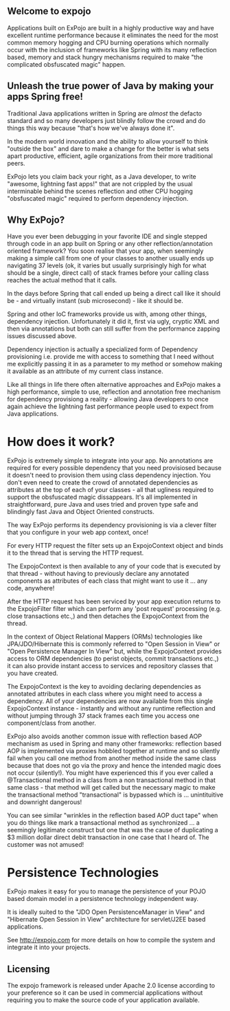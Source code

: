 Welcome to expojo
------------------

Applications built on ExPojo are built in a highly productive way and have excellent runtime performance because it eliminates the need for the most common memory hogging and CPU burning operations which normally occur with the inclusion of frameworks like Spring with its many reflection based, memory and stack hungry mechanisms required to make "the complicated obsfuscated magic" happen.

Unleash the true power of Java by making your apps Spring free!
-------------------

Traditional Java applications written in Spring are *almost* the defacto standard and so many developers just blindly follow the crowd and do things this way because "that's how we've always done it".

In the modern world innovation and the ability to allow yourself to think "outside the box" and dare to make a change for the better is what sets apart productive, efficient, agile organizations from their more traditional peers.

ExPojo lets you claim back your right, as a Java developer, to write "awesome, lightning fast apps!" that are not crippled by the usual interminable behind the scenes reflection and other CPU hogging "obsfuscated magic" required to perform dependency injection.

Why ExPojo?
-----------

Have you ever been debugging in your favorite IDE and single stepped through code in an app built on Spring or any other reflection/annotation oriented framework? You soon realise that your app, when seemingly making a simple call from one of your classes to another usually ends up navigating 37 levels (ok, it varies but usually surprisingly high for what should be a single, direct call)  of stack frames before your calling class reaches the actual method that it calls.

In the days before Spring that call ended up being a direct call like it should be - and virtually instant (sub microsecond) - like it should be.

Spring and other IoC frameworks provide us with, among other things, dependency injection. Unfortunately it did it, first via ugly, cryptic XML and then via annotations but both can still suffer from the performance zapping issues discussed above.

Dependency injection is actually a specialized form of Dependency provisioning i.e. provide me with access to something that I need without me explicitly passing it in as a parameter to my method or somehow making it available as an attribute of my current class instance.

Like all things in life there often alternative approaches and ExPojo makes a high performance, simple to use, reflection and annotation free mechanism for dependency provisiong a reality - allowing Java developers to once again achieve the lightning fast performance people used to expect from Java applications.

# How does it work?

ExPojo is extremely simple to integrate into your app. No annotations are required for every possible dependency that you need provisiosed because it doesn't need to provision them using class dependency injection. You don't even need to create the crowd of annotated dependencies as attributes at the top of each of your classes - all that ugliness required to support the obsfuscated magic dissappears. It's all implemented in straightforward, pure Java and uses tried and proven type safe and blindingly fast Java and Object Oriented constructs.

The way ExPojo performs its dependency provisioning is via a clever filter that you configure in your web app context, once!

For every HTTP request the filter sets up an ExpojoContext object and binds it to the thread that is serving the HTTP request.

The ExpojoContext is then available to any of your code that is executed by that thread - without having to previously declare any annotated components as attributes of each class that might want to use it ... any code, anywhere!

After the HTTP request has been serviced by your app execution returns to the ExpojoFilter filter which can perform any 'post request' processing (e.g. close transactions etc.,) and then detaches the ExpojoContext from the thread.

In the context of Object Relational Mappers (ORMs) technologies like JPA/JDO/Hibernate this is commonly referred to "Open Session in View" or "Open Persistence Manager In View" but, while the ExpojoContext provides access to ORM dependencies (to perist objects, commit transactions etc.,) it can also provide instant access to services and repository classes that you have created.

The ExpojoContext is the key to avoiding declaring dependencies as annotated attributes in each class where you might need to access a dependency. All of your dependencies are now available from this single ExpojoContext instance - instantly and without any runtime reflection and without jumping through 37 stack frames each time you access one component/class from another.

ExPojo also avoids another common issue with reflection based AOP mechanism as used in Spring and many other frameworks: reflection based AOP is implemented via proxies hobbled together at runtime and so silently fail when you call one method from another method inside the same class because that does not go via the proxy and hence the intended magic does not occur (silently!). You might have experienced this if you ever called a @Transactional method in a class from a non transactional method in that same class - that method will get called but the necessary magic to make the transactional method "transactional" is bypassed which is ... unintituitive and downright dangerous!

You can see similar "wrinkles in the reflection based AOP duct tape" when you do things like mark a transactional method as synchronized ... a seemingly legitimate construct but one that was the cause of duplicating a $3 million dollar direct debit transaction in one case that I heard of. The customer was not amused!

# Persistence Technologies
ExPojo makes it easy for you to manage the persistence of your POJO based domain model in a persistence technology independent way.

It is ideally suited to the "JDO Open PersistenceManager in View" and "Hibernate Open Session in View" architecture for servlet/J2EE based applications.

See http://expojo.com for more details on how to compile the system and integrate it into your projects.

Licensing
---------

The expojo framework is released under Apache 2.0 license according to your preference so it can be used in commercial applications without requiring you to make the source code of your application available.
